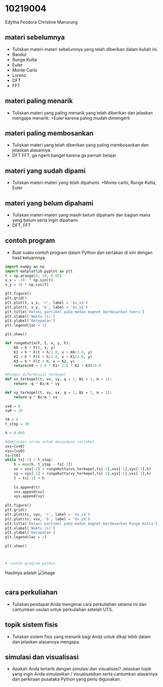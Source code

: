 # 10219004
Edytha Feodora Christine Manurung


## materi sebelumnya
+ Tuliskan materi-materi sebelumnya yang telah diberikan dalam kuliah ini.
+ Bandul
+ Runge Kutta
+ Euler
+ Monte Carlo
+ Lorenz
+ DFT
+ FFT

## materi paling menarik
+ Tuliskan materi yang paling menarik yang telah diberikan dan jelaskan mengapa menarik.
+Euler karena paling mudah dimengerti 

## materi paling membosankan
+ Tuliskan materi yang telah diberikan yang paling membosankan dan jelaskan alasannya.
+ DFT FFT, ga ngerti banget karena ga pernah belajar 


## materi yang sudah dipami
+ Tuliskan materi-materi yang telah dipahami.
+Monte carlo, Runge Kutta, Euler 


## materi yang belum dipahami
+ Tuliskan materi-materi yang masih belum dipahami dan bagian mana yang belum serta ingin dipahami.
+ DFT, FFT

## contoh program
+ Buat suatu contoh program dalam Python dan sertakan di sini dengan hasil keluarnnya.

```python
import numpy as np 
import matplotlib.pyplot as plt
t = np.arange(0, 30, 0.05)
v_x = -10  * np.sin(t)
v_y = 10 * np.cos(t)

plt.figure()
plt.grid()
plt.plot(t, v_x, 'r', label = '$v_x$')
plt.plot(t, v_y, 'b', label = '$v_y$')
plt.title('Rotasi partikel pada medan magnet berdasarkan teori')
plt.xlabel('Waktu (s)')
plt.ylabel('Kecepatan')
plt.legend(loc = 1)

plt.show()

def rungeKutta(F, t, x, y, h):
    K0 = h * F(t, x, y)
    K1 = h * F(t + h/2.0, x + K0/2.0, y)
    K2 = h * F(t + h/2.0, x + K1/2.0, y)
    K3 = h * F(t + h, x + K2, y)
    return(K0 + 2.0 * K1+ 2.0 * K2 + K3)/6.0

#Fungsi diferensial terkopel
def vx_terkopel(t, vx, vy, q = 1, Bz = 1, m = 1):
    return -q * Bz/m * vy

def vy_terkopel(t, vy, vx, q = 1, Bz = 1, m = 1):
    return q * Bz/m * vx
   
vx0 = 0 
vy0 = 10

t0 = 0 
t_stop = 30

h = 0.005

#deklarasi array untuk menyumpan variabel
vxs=[vx0]
vys=[vy0]
ts=[t0]
while ts[-1] < t_stop:
    h = min(h, t_stop - ts[-1])
    vx = vxs[-1] + rungeKutta(vx_terkopel,ts[-1],vxs[-1],vys[-1],h)
    vy = vys[-1] + rungeKutta(vy_terkopel,ts[-1],vys[-1],vxs[-1],h)
    t = ts[-1] + h
    
    ts.append(t)
    vxs.append(vx)
    vys.append(vy)
    
plt.figure()
plt.grid()
plt.plot(ts, vys, 'r', label = '$v_x$')
plt.plot(ts, vxs, 'b', label = '$v_y$')
plt.title('Rotasi partikel pada medan magnet berdasarkan Runge Kutta')
plt.xlabel('Waktu (s)')
plt.ylabel('Kecepatan')
plt.legend(loc = 1)

plt.show()



# contoh program python
```

Hasilnya adalah
![image](https://user-images.githubusercontent.com/83853217/197976831-827f44b4-94d3-4897-837f-425c20ec47b2.png)


```
```


## cara perkuliahan
+ Tuliskan pendapat Anda mengenai cara perkuliahan selama ini dan cantumkan usulan untuk perkuliahan setelah UTS.


## topik sistem fisis
+ Tuliskan sistem fisis yang menarik bagi Anda untuk dikaji lebih dalam dan jelaskan alasannya mengapa.


## simulasi dan visualisasi
+ Apakah Anda tertarik dengan simulasi dan visualisasi? Jelaskan topik yang ingin Anda simulasikan / visualisasikan serta cantumkan alasannya dan perkiraan pusataka Python yang perlu digunakan.
